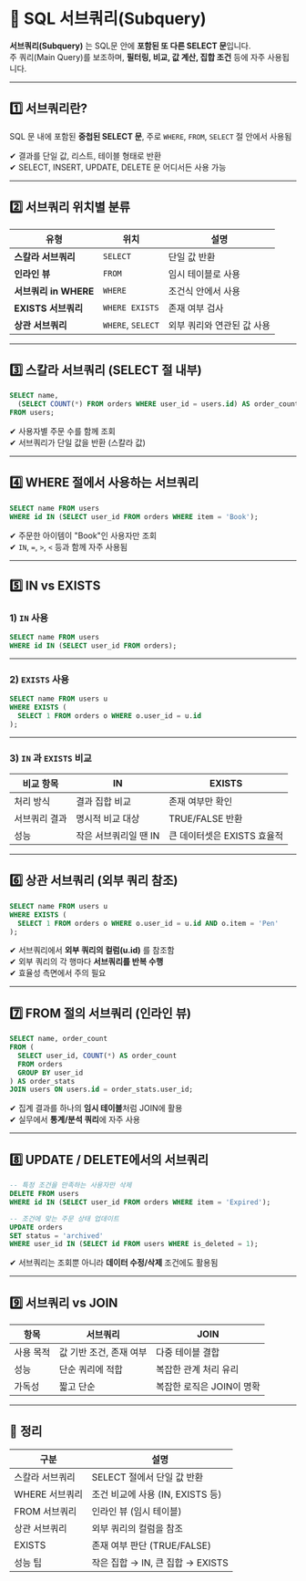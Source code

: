 # 🧬 SQL 서브쿼리(Subquery)

**서브쿼리(Subquery)** 는 SQL문 안에 **포함된 또 다른 SELECT 문**입니다.  
주 쿼리(Main Query)를 보조하며, **필터링, 비교, 값 계산, 집합 조건** 등에 자주 사용됩니다.

---

## 1️⃣ 서브쿼리란?

SQL 문 내에 포함된 **중첩된 SELECT 문**, 주로 `WHERE`, `FROM`, `SELECT` 절 안에서 사용됨

✔ 결과를 단일 값, 리스트, 테이블 형태로 반환  
✔ SELECT, INSERT, UPDATE, DELETE 문 어디서든 사용 가능

---

## 2️⃣ 서브쿼리 위치별 분류

| 유형 | 위치 | 설명 |
|------|------|------|
| **스칼라 서브쿼리** | `SELECT` | 단일 값 반환 |
| **인라인 뷰** | `FROM` | 임시 테이블로 사용 |
| **서브쿼리 in WHERE** | `WHERE` | 조건식 안에서 사용 |
| **EXISTS 서브쿼리** | `WHERE EXISTS` | 존재 여부 검사 |
| **상관 서브쿼리** | `WHERE`, `SELECT` | 외부 쿼리와 연관된 값 사용 |

---

## 3️⃣ 스칼라 서브쿼리 (SELECT 절 내부)

```sql
SELECT name,
  (SELECT COUNT(*) FROM orders WHERE user_id = users.id) AS order_count
FROM users;
```

✔ 사용자별 주문 수를 함께 조회  
✔ 서브쿼리가 단일 값을 반환 (스칼라 값)

---

## 4️⃣ WHERE 절에서 사용하는 서브쿼리

```sql
SELECT name FROM users
WHERE id IN (SELECT user_id FROM orders WHERE item = 'Book');
```

✔ 주문한 아이템이 "Book"인 사용자만 조회  
✔ `IN`, `=`, `>`, `<` 등과 함께 자주 사용됨

---

## 5️⃣ IN vs EXISTS

### 1) `IN` 사용

```sql
SELECT name FROM users
WHERE id IN (SELECT user_id FROM orders);
```

---

### 2) `EXISTS` 사용

```sql
SELECT name FROM users u
WHERE EXISTS (
  SELECT 1 FROM orders o WHERE o.user_id = u.id
);
```

---

### 3) `IN` 과 `EXISTS` 비교

| 비교 항목 | IN | EXISTS |
|-----------|----|--------|
| 처리 방식 | 결과 집합 비교 | 존재 여부만 확인 |
| 서브쿼리 결과 | 명시적 비교 대상 | TRUE/FALSE 반환 |
| 성능 | 작은 서브쿼리일 땐 IN | 큰 데이터셋은 EXISTS 효율적 |

---

## 6️⃣ 상관 서브쿼리 (외부 쿼리 참조)

```sql
SELECT name FROM users u
WHERE EXISTS (
  SELECT 1 FROM orders o WHERE o.user_id = u.id AND o.item = 'Pen'
);
```

✔ 서브쿼리에서 **외부 쿼리의 컬럼(u.id)** 를 참조함  
✔ 외부 쿼리의 각 행마다 **서브쿼리를 반복 수행**  
✔ 효율성 측면에서 주의 필요

---

## 7️⃣ FROM 절의 서브쿼리 (인라인 뷰)

```sql
SELECT name, order_count
FROM (
  SELECT user_id, COUNT(*) AS order_count
  FROM orders
  GROUP BY user_id
) AS order_stats
JOIN users ON users.id = order_stats.user_id;
```

✔ 집계 결과를 하나의 **임시 테이블**처럼 JOIN에 활용  
✔ 실무에서 **통계/분석 쿼리**에 자주 사용

---

## 8️⃣ UPDATE / DELETE에서의 서브쿼리

```sql
-- 특정 조건을 만족하는 사용자만 삭제
DELETE FROM users
WHERE id IN (SELECT user_id FROM orders WHERE item = 'Expired');

-- 조건에 맞는 주문 상태 업데이트
UPDATE orders
SET status = 'archived'
WHERE user_id IN (SELECT id FROM users WHERE is_deleted = 1);
```

✔ 서브쿼리는 조회뿐 아니라 **데이터 수정/삭제** 조건에도 활용됨

---

## 9️⃣ 서브쿼리 vs JOIN

| 항목 | 서브쿼리 | JOIN |
|------|----------|------|
| 사용 목적 | 값 기반 조건, 존재 여부 | 다중 테이블 결합 |
| 성능 | 단순 쿼리에 적합 | 복잡한 관계 처리 유리 |
| 가독성 | 짧고 단순 | 복잡한 로직은 JOIN이 명확 |

---

## 🎯 정리

| 구분 | 설명 |
|------|------|
| 스칼라 서브쿼리 | SELECT 절에서 단일 값 반환 |
| WHERE 서브쿼리 | 조건 비교에 사용 (IN, EXISTS 등) |
| FROM 서브쿼리 | 인라인 뷰 (임시 테이블) |
| 상관 서브쿼리 | 외부 쿼리의 컬럼을 참조 |
| EXISTS | 존재 여부 판단 (TRUE/FALSE) |
| 성능 팁 | 작은 집합 → IN, 큰 집합 → EXISTS |
